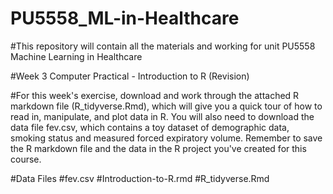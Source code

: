 # PU5558_ML-in-Healthcare

#This repository will contain all the materials and working for unit PU5558 Machine Learning in Healthcare

#Week 3 Computer Practical - Introduction to R (Revision)

#For this week's exercise, download and work through the attached R markdown file (R_tidyverse.Rmd), which will give you a quick tour of how to read in, manipulate, and plot data in R. You will also need to download the data file fev.csv, which contains a toy dataset of demographic data, smoking status and measured forced expiratory volume. Remember to save the R markdown file and the data in the R project you've created for this course.

#Data Files
#fev.csv
#Introduction-to-R.rmd
#R_tidyverse.Rmd 


